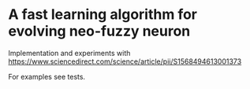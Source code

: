 # A fast learning algorithm for evolving neo-fuzzy neuron

Implementation and experiments with https://www.sciencedirect.com/science/article/pii/S1568494613001373

For examples see tests.
